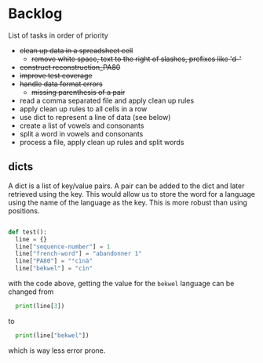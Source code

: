 # Backlog

List of tasks in order of priority

- ~~clean up data in a spreadsheet cell~~
  - ~~remove white space, text to the right of slashes, prefixes like 'd-'~~
- ~~construct reconstruction_PA80~~
- ~~improve test coverage~~
- ~~handle data format errors~~
  - ~~missing parenthesis of a pair~~
- read a comma separated file and apply clean up rules
- apply clean up rules to all cells in a row
- use dict to represent a line of data (see below)
- create a list of vowels and consonants
- split a word in vowels and consonants
- process a file, apply clean up rules and split words 


## dicts

A dict is a list of key/value pairs. A pair can be added to the dict and later retrieved using the key.
This would allow us to store the word for a language using the name of the language as the key. This is 
more robust than using positions. 

```python

def test():
  line = {}
  line["sequence-number"] = 1
  line["french-word"] = "abandonner 1"
  line["PA80"] = "°cìnà"
  line["bekwel"] = "cìn"
```

with the code above, getting the value for the `bekwel` language can be changed from

```python
  print(line[3])
```

to

```python
  print(line["bekwel"])
```

which is way less error prone.